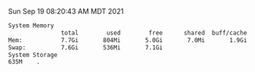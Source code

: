 Sun Sep 19 08:20:43 AM MDT 2021
```bash
System Memory
               total        used        free      shared  buff/cache   available
Mem:           7.7Gi       804Mi       5.0Gi       7.0Mi       1.9Gi       6.5Gi
Swap:          7.6Gi       536Mi       7.1Gi
System Storage
635M	.
```
